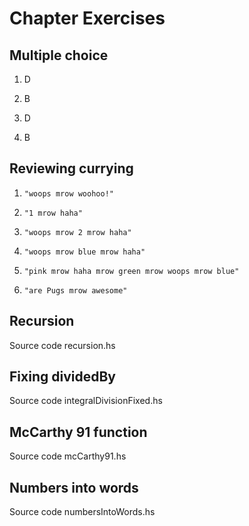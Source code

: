 # Chapter Exercises
## Multiple choice
1. D

2. B

3. D

4. B

## Reviewing currying

1. `"woops mrow woohoo!"`

2. `"1 mrow haha"`

3. `"woops mrow 2 mrow haha"`

4. `"woops mrow blue mrow haha"`

5. `"pink mrow haha mrow green mrow woops mrow blue"`

6. `"are Pugs mrow awesome"`

## Recursion

Source code recursion.hs

## Fixing dividedBy

Source code integralDivisionFixed.hs

## McCarthy 91 function

Source code mcCarthy91.hs

## Numbers into words

Source code numbersIntoWords.hs
